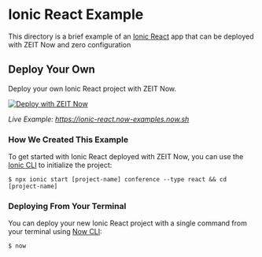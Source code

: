 # Ionic React Example

This directory is a brief example of an [Ionic React](https://ionicframework.com/docs/react/overview) app that can be deployed with ZEIT Now and zero configuration

## Deploy Your Own

Deploy your own Ionic React project with ZEIT Now.

[![Deploy with ZEIT Now](https://zeit.co/button)](https://zeit.co/new/project?template=https://github.com/zeit/now/tree/master/examples/ionic-react)

_Live Example: https://ionic-react.now-examples.now.sh_

### How We Created This Example

To get started with Ionic React deployed with ZEIT Now, you can use the [Ionic CLI](https://ionicframework.com/docs/cli) to initialize the project:

```shell
$ npx ionic start [project-name] conference --type react && cd [project-name]
```

### Deploying From Your Terminal

You can deploy your new Ionic React project with a single command from your terminal using [Now CLI](https://zeit.co/download):

```shell
$ now
```
